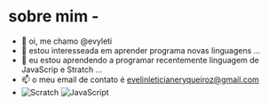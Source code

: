# sobre mim - 
- 👋 oi, me chamo @evyleti
- 👀 estou interesseada em aprender programa novas linguagens ...
- 🌱 eu estou aprendendo a programar recentemente linguagem de JavaScrip e Stratch ...
- 📫 o meu email de contato é evelinleticianeryqueiroz@gmail.com
- ![Scratch](https://img.shields.io/badge/Scratch-4D97FF?style=for-the-badge&logo=Scratch&logoColor=white) ![JavaScript](https://img.shields.io/badge/JavaScript-323330?style=for-the-badge&logo=javascript&logoColor=F7DF1E)
<!---
evyleti/evyleti is a ✨ special ✨ repository because its `README.md` (this file) appears on your GitHub profile.
You can click the Preview link to take a look at your changes.
--->
